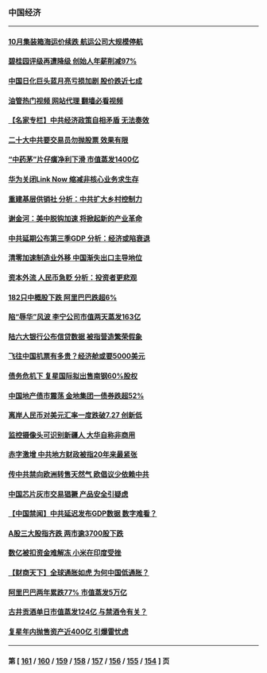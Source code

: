 ### 中国经济
---
#### [10月集装箱海运价续跌 航运公司大规模停航](../../pages/ncid283/n13850668.md?10231645) 
#### [碧桂园评级再遭降级 创始人年薪削减97%](../../pages/ncid283/n13850647.md?10231645) 
#### [中国日化巨头蓝月亮亏损加剧 股价跌近七成](../../pages/ncid283/n13850462.md?10231645) 
#### [油管热门视频 网站代理 翻墙必看视频](http://132.145.103.77:81/youtube.html?10231645)
#### [【名家专栏】中共经济政策自相矛盾 无法奏效](../../pages/ncid283/n13850054.md?10231645) 
#### [二十大中共要交易员勿抛股票 效果有限](../../pages/ncid283/n13850416.md?10231645) 
#### [“中药茅”片仔癀净利下滑 市值蒸发1400亿](../../pages/ncid283/n13850418.md?10231645) 
#### [华为关闭Link Now 缩减⾮核⼼业务求生存](../../pages/ncid283/n13850306.md?10231645) 
#### [重建基层供销社 分析：中共扩大乡村控制力](../../pages/ncid283/n13850350.md?10231645) 
#### [谢金河：美中脱钩加速 将掀起新的产业革命](../../pages/ncid283/n13850062.md?10231645) 
#### [中共延期公布第三季GDP 分析：经济或陷衰退](../../pages/ncid283/n13850045.md?10231645) 
#### [清零加速制造业外移 中国渐失出口主导地位](../../pages/ncid283/n13850040.md?10231645) 
#### [资本外流 人民币急贬 分析：投资者更悲观](../../pages/ncid283/n13849807.md?10231645) 
#### [182只中概股下跌 阿里巴巴跌超6%](../../pages/ncid283/n13849721.md?10231645) 
#### [陷“辱华”风波 李宁公司市值两天蒸发163亿](../../pages/ncid283/n13849694.md?10231645) 
#### [陆六大银行公布信贷数据 被指营造繁荣假象](../../pages/ncid283/n13849325.md?10231645) 
#### [飞往中国机票有多贵？经济舱或要5000美元](../../pages/ncid283/n13849214.md?10231645) 
#### [债务危机下 复星国际拟出售南钢60%股权](../../pages/ncid283/n13849179.md?10231645) 
#### [中国地产债市震荡 金地集团一债券跌超52%](../../pages/ncid283/n13849026.md?10231645) 
#### [离岸人民币对美元汇率一度跌破7.27 创新低](../../pages/ncid283/n13849011.md?10231645) 
#### [监控摄像头可识别新疆人 大华自称非商用](../../pages/ncid283/n13848882.md?10231645) 
#### [赤字激增 中共地方财政被指20年来最紧张](../../pages/ncid283/n13848516.md?10231645) 
#### [传中共禁向欧洲转售天然气 欧倡议少依赖中共](../../pages/ncid283/n13848689.md?10231645) 
#### [中国芯片灰市交易猖獗 产品安全引疑虑](../../pages/ncid283/n13848624.md?10231645) 
#### [【中国禁闻】中共延迟发布GDP数据 数字难看？](../../pages/ncid283/n13848660.md?10231645) 
#### [A股三大股指齐跌 两市逾3700股下跌](../../pages/ncid283/n13848400.md?10231645) 
#### [数亿被扣资金难解冻 小米在印度受挫](../../pages/ncid283/n13848429.md?10231645) 
#### [【财商天下】全球通胀如虎 为何中国低通胀？](../../pages/ncid283/n13848144.md?10231645) 
#### [阿里巴巴两年累跌77% 市值蒸发5万亿](../../pages/ncid283/n13848248.md?10231645) 
#### [古井贡酒单日市值蒸发124亿 与禁酒令有关？](../../pages/ncid283/n13848170.md?10231645) 
#### [复星年内抛售资产近400亿 引爆雷忧虑](../../pages/ncid283/n13848096.md?10231645) 

---
#### 第 [ [161](./161.md?10231645) / [160](./160.md?10231645) / [159](./159.md?10231645) / [158](./158.md?10231645) / [157](./157.md?10231645) / [156](./156.md?10231645) / [155](./155.md?10231645) / [154](./154.md?10231645) ] 页
